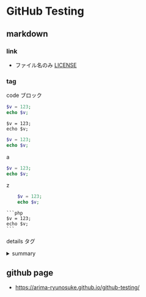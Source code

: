 GitHub Testing
====

## markdown

### link

- ファイル名のみ [LICENSE](LICENSE)

### tag

code ブロック

```php
$v = 123;
echo $v;
```

```php:filename
$v = 123;
echo $v;
```

```php filename
$v = 123;
echo $v;
```

a
```php
$v = 123;
echo $v;
```
z

```php
    $v = 123;
    echo $v;
```

    ```php
    $v = 123;
    echo $v;
    ```

details タグ

<details>
<summary>summary</summary>
detail1
detail1

```php
$v = 123;
echo $v;
```

a
```php
$v = 123;
echo $v;
```
z

```php
    $v = 123;
    echo $v;
```

    ```php
    $v = 123;
    echo $v;
    ```

</details>

## github page

- https://arima-ryunosuke.github.io/github-testing/
